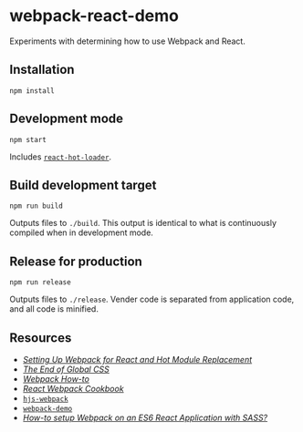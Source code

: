 # webpack-react-demo
Experiments with determining how to use Webpack and React.

## Installation

```
npm install
```

## Development mode

```
npm start
```

Includes [`react-hot-loader`](https://github.com/gaearon/react-hot-loader).

## Build development target

```
npm run build
```

Outputs files to `./build`. This output is identical to what is continuously compiled when in development mode.

## Release for production

```
npm run release
```

Outputs files to `./release`. Vender code is separated from application code, and all code is minified.

## Resources

- [*Setting Up Webpack for React and Hot Module Replacement*](https://robots.thoughtbot.com/setting-up-webpack-for-react-and-hot-module-replacement)
- [*The End of Global CSS*](https://medium.com/seek-ui-engineering/the-end-of-global-css-90d2a4a06284)
- [*Webpack How-to*](https://github.com/petehunt/webpack-howto)
- [*React Webpack Cookbook*](https://christianalfoni.github.io/react-webpack-cookbook/)
- [`hjs-webpack`](https://github.com/HenrikJoreteg/hjs-webpack)
- [`webpack-demo`](https://github.com/css-modules/webpack-demo)
- [*How-to setup Webpack on an ES6 React Application with SASS?*](http://www.jonathan-petitcolas.com/2015/05/15/howto-setup-webpack-on-es6-react-application-with-sass.html)
